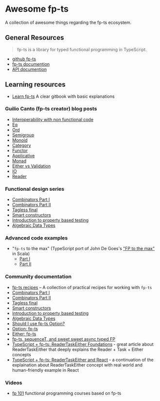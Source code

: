 # Awesome fp-ts

A collection of awesome things regarding the fp-ts ecosystem.

## General Resources

> fp-ts is a library for typed functional programming in TypeScript.
> 
* [github fp-ts](https://github.com/gcanti/fp-ts)
* [fp-ts documention](https://gcanti.github.io/fp-ts/)
* [API documention](https://gcanti.github.io/fp-ts/modules/)

## Learning resources
* [Learn fp-ts](https://zanza00.gitbook.io/learn-fp-ts/) A clear gitbook with basic explanations

### Guilio Canto (fp-ts creator) blog posts

- [Interoperability with non functional code](https://dev.to/gcanti/interoperability-with-non-functional-code-using-fp-ts-432e)
- [Eq](https://dev.to/gcanti/getting-started-with-fp-ts-setoid-39f3)
- [Ord](https://dev.to/gcanti/getting-started-with-fp-ts-ord-5f1e)
- [Semigroup](https://dev.to/gcanti/getting-started-with-fp-ts-semigroup-2mf7)
- [Monoid](https://dev.to/gcanti/getting-started-with-fp-ts-monoid-ja0)
- [Category](https://dev.to/gcanti/getting-started-with-fp-ts-category-4c9a)
- [Functor](https://dev.to/gcanti/getting-started-with-fp-ts-functor-36ek)
- [Applicative](https://dev.to/gcanti/getting-started-with-fp-ts-applicative-1kb3)
- [Monad](https://dev.to/gcanti/getting-started-with-fp-ts-monad-6k)
- [Either vs Validation](https://dev.to/gcanti/getting-started-with-fp-ts-either-vs-validation-5eja)
- [IO](https://dev.to/gcanti/getting-started-with-fp-ts-io-36p6)
- [Reader](https://dev.to/gcanti/getting-started-with-fp-ts-reader-1ie5)

### Functional design series
- [Combinators Part I](https://dev.to/gcanti/functional-design-combinators-14pn)
- [Combinators Part II](https://dev.to/gcanti/functional-design-how-to-make-the-time-combinator-more-general-3fge)
- [Tagless final](https://dev.to/gcanti/functional-design-tagless-final-332k)
- [Smart constructors](https://dev.to/gcanti/functional-design-smart-constructors-14nb)
- [Introduction to property based testing](https://dev.to/gcanti/introduction-to-property-based-testing-17nk)
- [Algebraic Data Types](https://dev.to/gcanti/functional-design-algebraic-data-types-36kf)

### Advanced code examples

- "`fp-ts` to the max" (TypeScript port of John De Goes's ["FP to the max"](https://www.youtube.com/watch?v=sxudIMiOo68) in Scala)
    - [Part I](https://github.com/gcanti/fp-ts/blob/master/examples/fp-ts-to-the-max-I.ts)
    - [Part II](https://github.com/gcanti/fp-ts/blob/master/examples/fp-ts-to-the-max-II.ts)

### Community documentation

- [fp-ts recipes](https://grossbart.github.io/fp-ts-recipes/) – A collection of practical recipes for working with `fp-ts`
- [Combinators Part I](https://dev.to/gcanti/functional-design-combinators-14pn)
- [Combinators Part II](https://dev.to/gcanti/functional-design-how-to-make-the-time-combinator-more-general-3fge)
- [Tagless final](https://dev.to/gcanti/functional-design-tagless-final-332k)
- [Smart constructors](https://dev.to/gcanti/functional-design-smart-constructors-14nb)
- [Introduction to property based testing](https://dev.to/gcanti/introduction-to-property-based-testing-17nk)
- [Algebraic Data Types](https://dev.to/gcanti/functional-design-algebraic-data-types-36kf)
- [Should I use fp-ts Option?](https://dev.to/anthonyjoeseph/should-i-use-fp-ts-option-28ed)
- [Option: fp-ts](https://dev.to/waynevanson/fp-ts-meets-if-else-and-switch-part-1-3-2lpf)
- [Either: fp-ts](https://dev.to/waynevanson/either-fp-ts-meets-if-else-and-switch-part-2-3-893)
- [fp-ts, sequenceT, and sweet sweet async typed FP](https://dev.to/gnomff_65/fp-ts-sequencet-and-sweet-sweet-async-typed-fp-5aop)
- [TypeScript + fp-ts: ReaderTaskEither Foundations](https://andywhite.xyz/posts/2021-01-27-rte-foundations/) - great article about ReaderTaskEither that deeply explains the Reader + Task + Either concepts
- [TypeScript + fp-ts: ReaderTaskEither and React](https://andywhite.xyz/posts/2021-01-28-rte-react/) - a continuation of the explaination about ReaderTaskEither concept with real world and human-friendly example in React

### Videos
- [fp 101](https://www.youtube.com/watch?v=ci_rKKvvkJo&list=PLEwNZN34BR6IX2zE3h-c4iYCLvR-UkoNV) functional programming courses based on fp-ts 
